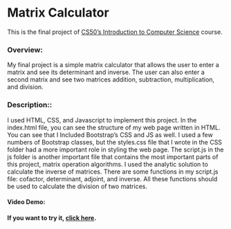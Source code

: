 # Matrix Calculator

This is the final project of [CS50’s Introduction to Computer Science](https://cs50.harvard.edu/x) course.  

### Overview:
My final project is a simple matrix calculator that allows the user to enter a matrix and see its determinant and inverse. The user can also enter a second matrix and see two matrices addition, subtraction, multiplication, and division.

### Description::
I used HTML, CSS, and Javascript to implement this project. In the index.html file, you can see the structure of my web page written in HTML. You can see that I Included Bootstrap’s CSS and JS as well. I used a few numbers of Bootstrap classes, but the styles.css file that I wrote in the CSS folder had a more important role in styling the web page. The script.js in the js folder is another important file that contains the most important parts of this project, matrix operation algorithms. 
I used the analytic solution to calculate the inverse of matrices. There are some functions in my script.js file: cofactor, determinant, adjoint, and inverse. All these functions should be used to calculate the division of two matrices.

#### Video Demo:  <URL HERE>

#### If you want to try it, [click here](https://saeedarv.github.io/CS50xFinalProject/).


